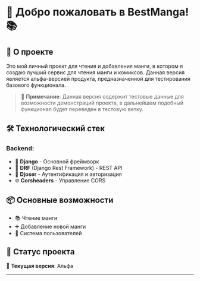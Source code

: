 # 🌟 Добро пожаловать в BestManga! 📚

## 📖 О проекте
Это мой личный проект для чтения и добавления манги, в котором я создаю лучший сервис для чтения манги и комиксов. Данная версия является альфа-версией продукта, предназначенной для тестирования базового функционала.

> 📝 **Примечание**: Данная версия содержит тестовые данные для возможности демонстраций проекта, в дальнейшем подобный функционал будет переведен в тестовую ветку.

## 🛠 Технологический стек

### Backend:
- 🐍 **Django** - Основной фреймворк
- 🔄 **DRF** (Django Rest Framework) - REST API
- 🔐 **Djoser** - Аутентификация и авторизация
- 🌐 **Corsheaders** - Управление CORS

## 📦 Основные возможности
- 📚 Чтение манги
- ➕ Добавление новой манги
- 👥 Система пользователей

## 🚀 Статус проекта
🔨 **Текущая версия**: Альфа

---

